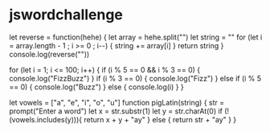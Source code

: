 # jswordchallenge

let reverse = function(hehe) {
let array = hehe.split("")
let string = ""
  for (let i = array.length - 1 ;  i >= 0 ;  i--) {
        string += array[i]
    }
    return string
}
console.log(reverse(""))

for (let i = 1; i <= 100; i++) {
  if (i % 5 == 0 && i % 3 == 0) {
    console.log("FizzBuzz")
  } if (i % 3 == 0) {
    console.log("Fizz")
  } else if (i % 5 == 0) {
    console.log("Buzz")
  } else {
    console.log(i)
  }
}

let vowels = ["a", "e", "i", "o", "u"]
function pigLatin(string) {
  str = prompt("Enter a word")
  let x = str.substr(1)
  let y = str.charAt(0)
  if (!(vowels.includes(y))){
   return x + y + "ay"
  } else {
   return str + "ay"
  }
}
